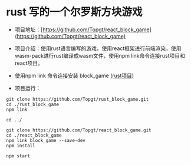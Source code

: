 # rust 写的一个尔罗斯方块游戏

- 项目地址：[https://github.com/Topgt/react_block_game](https://github.com/Topgt/react_block_game)  
- 项目介绍：使用rust语言编写的游戏，使用react框架进行前端渲染，使用wasm-pack进行rust编译成wasm文件，使用npm link命令连接rust项目和react项目。
- 使用npm link 命令连接安装 block_game [(rust项目)](https://github.com/Topgt/rust)

- 项目运行：
```
git clone https://github.com/Topgt/rust_block_game.git
cd ./rust_block_game
npm link

cd ../

git clone https://github.com/Topgt/react_block_game.git
cd ./react_block_game
npm link block_game --save-dev
npm install 

npm start

```